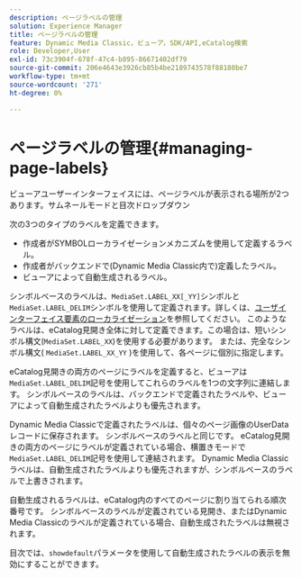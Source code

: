 ```yaml
---
description: ページラベルの管理
solution: Experience Manager
title: ページラベルの管理
feature: Dynamic Media Classic，ビューア，SDK/API,eCatalog検索
role: Developer,User
exl-id: 73c3904f-678f-47c4-b895-86671402df79
source-git-commit: 206e4643e3926cb85b4be2189743578f88180be7
workflow-type: tm+mt
source-wordcount: '271'
ht-degree: 0%

---
```


# ページラベルの管理{#managing-page-labels}

ビューアユーザーインターフェイスには、ページラベルが表示される場所が2つあります。サムネールモードと目次ドロップダウン

次の3つのタイプのラベルを定義できます。

* 作成者がSYMBOLローカライゼーションメカニズムを使用して定義するラベル。
* 作成者がバックエンドで(Dynamic Media Classic内で)定義したラベル。
* ビューアによって自動生成されるラベル。

シンボルベースのラベルは、`MediaSet.LABEL_XX[_YY]`シンボルと`MediaSet.LABEL_DELIM`シンボルを使用して定義されます。詳しくは、[ユーザインターフェイス要素のローカライゼーション](../../c-html5-s7-aem-asset-viewers/c-html5-20-ecatalog-viewer-about/c-html5-20-ecatalog-viewer-localization.md#concept-cbfc39344c494eb7b9f6a272cff0cc74)を参照してください。 このようなラベルは、eCatalog見開き全体に対して定義できます。この場合は、短いシンボル構文(`MediaSet.LABEL_XX`)を使用する必要があります。 または、完全なシンボル構文( `MediaSet.LABEL_XX_YY` )を使用して、各ページに個別に指定します。

eCatalog見開きの両方のページにラベルを定義すると、ビューアは`MediaSet.LABEL_DELIM`記号を使用してこれらのラベルを1つの文字列に連結します。 シンボルベースのラベルは、バックエンドで定義されたラベルや、ビューアによって自動生成されたラベルよりも優先されます。

Dynamic Media Classicで定義されたラベルは、個々のページ画像のUserDataレコードに保存されます。 シンボルベースのラベルと同じです。 eCatalog見開きの両方のページにラベルが定義されている場合、横置きモードで`MediaSet.LABEL_DELIM`記号を使用して連結されます。 Dynamic Media Classicラベルは、自動生成されたラベルよりも優先されますが、シンボルベースのラベルで上書きされます。

自動生成されるラベルは、eCatalog内のすべてのページに割り当てられる順次番号です。 シンボルベースのラベルが定義されている見開き、またはDynamic Media Classicのラベルが定義されている場合、自動生成されたラベルは無視されます。

目次では、`showdefault`パラメータを使用して自動生成されたラベルの表示を無効にすることができます。
